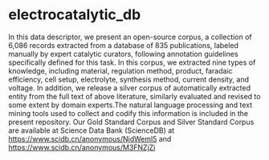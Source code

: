 # electrocatalytic_db

In this data descriptor, we present an open-source corpus, a collection of 6,086 records extracted from a database of 835 publications, labeled manually by expert catalytic curators, following annotation guidelines specifically defined for this task. In this corpus, we extracted nine types of knowledge, including material, regulation method, product, faradaic efficiency, cell setup, electrolyte, synthesis method, current density, and voltage. In addition, we release a silver corpus of automatically extracted entity from the full text of above literature, similarly evaluated and revised to some extent by domain experts.The natural language processing and text mining tools used to collect and codify this information is included in the present repository. Our Gold Standard Corpus and Silver Standard Corpus are available at Science Data Bank (ScienceDB) at https://www.scidb.cn/anonymous/NjdWeml5 and https://www.scidb.cn/anonymous/M3FNZjZi 
